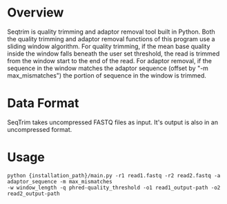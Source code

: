 # Overview
Seqtrim is quality trimming and adaptor removal tool built in Python. Both the quality trimming and adaptor removal functions of this program use a sliding window algorithm. For quality trimming, if the mean base quality inside the window falls beneath the user set threshold, the read is trimmed from the window start to the end of the read. For adaptor removal, if the sequence in the window matches the adaptor sequence (offset by "-m max_mismatches") the portion of sequence in the window is trimmed.

# Data Format
SeqTrim takes uncompressed FASTQ files as input. It's output is also in an uncompressed format.

# Usage
```
python {installation_path}/main.py -r1 read1.fastq -r2 read2.fastq -a adaptor_sequence -m max_mismatches
-w window_length -q phred-quality_threshold -o1 read1_output-path -o2 read2_output-path
```
